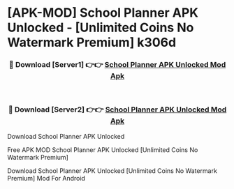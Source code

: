 # [APK-MOD] School Planner APK Unlocked - [Unlimited Coins No Watermark Premium] k306d



<div align="center">
<h3>🔴 Download [Server1] 👉👉 <a href="https://momento.my/?title=School_Planner_APK_Unlocked">School Planner APK Unlocked Mod Apk</a></h3><br>

<h3>🔴 Download [Server2] 👉👉 <a href="https://momento.my/?title=School_Planner_APK_Unlocked">School Planner APK Unlocked Mod Apk</a></h3>
</div>



Download School Planner APK Unlocked 

Free APK MOD School Planner APK Unlocked [Unlimited Coins No Watermark Premium]

Download School Planner APK Unlocked [Unlimited Coins No Watermark Premium] Mod For Android
